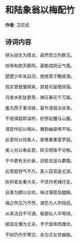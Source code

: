 # 和陆象翁以梅配竹

**作者**: 卫宗武

## 诗词内容

骈头始生为箨龙，森然而立列群玉。

琮琤有韵天籁鸣，蓊郁成阴云气簇。

楚楚少年来自河，猗猗君子瞻彼澳。

其实曾致雏鹓来，其枝可留栖凤宿。

月香水影犹更奇，弹压春花千万属。

羞为西子事涂抹，喜作道韫淡妆束。

不居驿路即溪桥，好傍岩腰与山腹。

谓宜作妃以相从，雅韵幽姿俱不俗。

此君何以待美人，翠帷重重富罗縠。

美人何以奉此君，碎玉明珠不论斛。

于中更有无价香，迥胜龙涎与麝馥。

此君挺特气不凡，美人窈窕姿尤淑。

执柯者友秦大夫，不烦月老绳纡足。

且善为醪以合欢，味过蒲萄及醽醁。

梅之所见乃不然，谓恐为人所指目。

从来洁白不可溷，每鄙仙人华萼绿。

彼固无慊为丈夫，予宁屈体而雌伏。

不如仍作岁寒交，永为贞女甘幽独。

